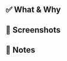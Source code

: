 ## ✅ What & Why

<!--- High level description of changes. Highlight expectations for code review. --->

## 📸 Screenshots

<!--- Any necessary screenshots. If it's a UI change, there should be something here --->

## 📓 Notes

<!--- Anything else you may want to talk about/get feedback on relative to this work --->
